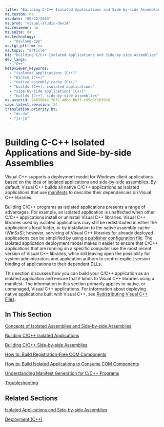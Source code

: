 ```yaml
---
title: "Building C-C++ Isolated Applications and Side-by-side Assemblies"
ms.custom: na
ms.date: "09/22/2016"
ms.prod: "visual-studio-dev14"
ms.reviewer: na
ms.suite: na
ms.technology: 
  - "devlang-cpp"
ms.tgt_pltfrm: na
ms.topic: "article"
H1: "Building C/C++ Isolated Applications and Side-by-side Assemblies"
dev_langs: 
  - "C++"
helpviewer_keywords: 
  - "isolated applications [C++]"
  - "WinSxS [C++]"
  - "native assembly cache [C++]"
  - "builds [C++], isolated applications"
  - "side-by-side applications [C++]"
  - "builds [C++], side-by-side assemblies"
ms.assetid: 9465904e-76f7-48bd-bb3f-c55d8f1699b6
caps.latest.revision: 24
translation.priority.ht: 
  - "de-de"
  - "ja-jp"
---
```

# Building C-C++ Isolated Applications and Side-by-side Assemblies
Visual C++ supports a deployment model for Windows client applications based on the idea of [isolated applications](http://msdn.microsoft.com/library/aa375190) and [side-by-side assemblies](-win32-side-by-side-assemblies). By default, Visual C++ builds all native C/C++ applications as isolated applications that use [manifests](http://msdn.microsoft.com/library/aa375365) to describe their dependencies on Visual C++ libraries.  
  
 Building C/C++ programs as isolated applications presents a range of advantages. For example, an isolated application is unaffected when other C/C++ applications install or uninstall Visual C++ libraries. Visual C++ libraries used by isolated applications may still be redistributed in either the application's local folder, or by installation to the native assembly cache (WinSxS); however, servicing of Visual C++ libraries for already deployed applications can be simplified by using a [publisher configuration file](http://msdn.microsoft.com/library/aa375680). The isolated application deployment model makes it easier to ensure that C/C++ applications that are running on a specific computer use the most recent version of Visual C++ libraries, while still leaving open the possibility for system administrators and application authors to control explicit version binding of applications to their dependent DLLs.  
  
 This section discusses how you can build your C/C++ application as an isolated application and ensure that it binds to Visual C++ libraries using a manifest. The information in this section primarily applies to native, or unmanaged, Visual C++ applications. For information about deploying native applications built with Visual C++, see [Redistributing Visual C++ Files](../vs140/redistributing-visual-c---files.md).  
  
## In This Section  
 [Concepts of Isolated Assemblies and Side-by-side Assemblies](../vs140/concepts-of-isolated-applications-and-side-by-side-assemblies.md)  
  
 [Building C/C++ Isolated Applications](../vs140/building-c-c---isolated-applications.md)  
  
 [Building C/C++ Side-by-side Assemblies](../vs140/building-c-c---side-by-side-assemblies.md)  
  
 [How to: Build Registration-Free COM Components](../vs140/how-to--build-registration-free-com-components.md)  
  
 [How to: Build Isolated Applications to Consume COM Components](../vs140/how-to--build-isolated-applications-to-consume-com-components.md)  
  
 [Understanding Manifest Generation for C/C++ Programs](../vs140/understanding-manifest-generation-for-c-c---programs.md)  
  
 [Troubleshooting](../vs140/troubleshooting-c-c---isolated-applications-and-side-by-side-assemblies.md)  
  
## Related Sections  
 [Isolated Applications and Side-by-side Assemblies](http://msdn.microsoft.com/library/dd408052)  
  
 [Deployment (C++)](../vs140/deploying-native-desktop-applications--visual-c---.md)